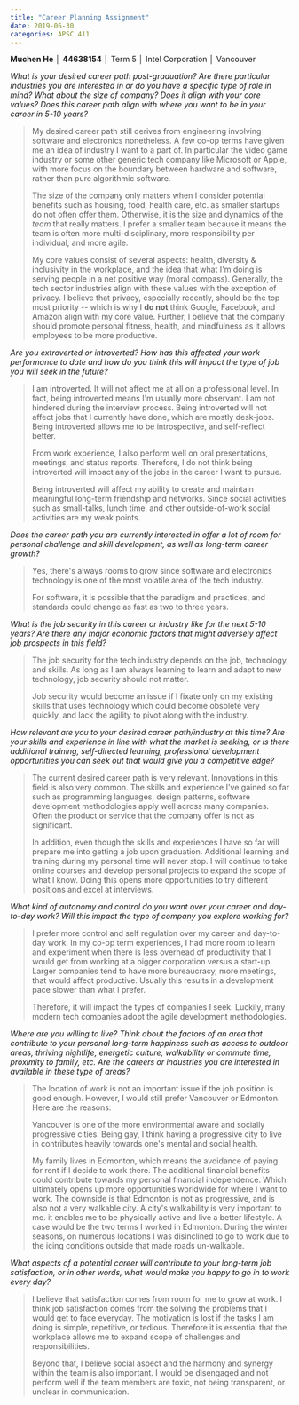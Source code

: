 ```yaml
---
title: "Career Planning Assignment"
date: 2019-06-30
categories: APSC 411
---
```


**Muchen He** &#x2502; **44638154** &#x2502; Term 5 &#x2502; Intel Corporation &#x2502; Vancouver

*What is your desired career path post-graduation? Are there particular industries you are interested in or do you have a*
*specific type of role in mind? What about the size of company? Does it align with your core values? Does this career path align with where you want to be in your career in 5-10 years?*

> My desired career path still derives from engineering involving software and electronics nonetheless. A few co-op terms have given me an idea of industry I want to a part of. In particular the video game industry or some other generic tech company like Microsoft or Apple, with more focus on the boundary between hardware and software, rather than pure algorithmic software.
>
> The size of the company only matters when I consider potential benefits such as housing, food, health care, etc. as smaller startups do not often offer them. Otherwise, it is the size and dynamics of the *team* that really matters. I prefer a smaller team because it means the team is often more multi-disciplinary, more responsibility per individual, and more agile.
>
> My core values consist of several aspects: health, diversity & inclusivity in the workplace, and the idea that what I'm doing is serving people in a net positive way (moral compass). Generally, the tech sector industries align with these values with the exception of privacy. I believe that privacy, especially recently, should be the top most priority -- which is why I **do not** think Google, Facebook, and Amazon align with my core value. Further, I believe that the company should promote personal fitness, health, and mindfulness as it allows employees to be more productive. 

*Are you extroverted or introverted? How has this affected your work performance to date and how do you think this will*
*impact the type of job you will seek in the future?*

> I am introverted. It will not affect me at all on a professional level. In fact, being introverted means I'm usually more observant. I am not hindered during the interview process. Being introverted will not affect jobs that I currently have done, which are mostly desk-jobs. Being introverted allows me to be introspective, and self-reflect better.
>
> From work experience, I also perform well on oral presentations, meetings, and status reports. Therefore, I do not think being introverted will impact any of the jobs in the career I want to pursue.
>
> Being introverted will affect my ability to create and maintain meaningful long-term friendship and networks. Since social activities such as small-talks, lunch time, and other outside-of-work social activities are my weak points. 

*Does the career path you are currently interested in offer a lot of room for personal challenge and skill development, as*
*well as long-term career growth?*

> Yes, there's always rooms to grow since software and electronics technology is one of the most volatile area of the tech industry. 
>
> For software, it is possible that the paradigm and practices, and standards could change as fast as two to three years.

*What is the job security in this career or industry like for the next 5-10 years? Are there any major economic factors that*
*might adversely affect job prospects in this field?*

> The job security for the tech industry depends on the job, technology, and skills. As long as I am always learning to learn and adapt to new technology, job security should not matter. 
>
> Job security would become an issue if I fixate only on my existing skills that uses technology which could become obsolete very quickly, and lack the agility to pivot along with the industry. 

*How relevant are you to your desired career path/industry at this time? Are your skills and experience in line with what the market is seeking, or is there additional training, self-directed learning, professional development opportunities you can seek out that would give you a competitive edge?*

> The current desired career path is very relevant. Innovations in this field is also very common. The skills and experience I've gained so far such as programming languages, design patterns, software development methodologies apply well across many companies. Often the product or service that the company offer is not as significant. 
>
> In addition, even though the skills and experiences I have so far will prepare me into getting a job upon graduation. Additional learning and training during my personal time will never stop. I will continue to take online courses and develop personal projects to expand the scope of what I know. Doing this opens more opportunities to try different positions and excel at interviews.

*What kind of autonomy and control do you want over your career and day-to-day work? Will this impact the type of*
*company you explore working for?*

> I prefer more control and self regulation over my career and day-to-day work. In my co-op term experiences, I had more room to learn and experiment when there is less overhead of productivity that I would get from working at a bigger corporation versus a start-up. Larger companies tend to have more bureaucracy, more meetings, that would affect productive. Usually this results in a development pace slower than what I prefer.
>
> Therefore, it will impact the types of companies I seek. Luckily, many modern tech companies adopt the agile development methodologies. 

*Where are you willing to live? Think about the factors of an area that contribute to your personal long-term happiness such as access to outdoor areas, thriving nightlife, energetic culture, walkability or commute time, proximity to family, etc. Are the careers or industries you are interested in available in these type of areas?*

> The location of work is not an important issue if the job position is good enough. However, I would still prefer Vancouver or Edmonton. Here are the reasons:
>
> Vancouver is one of the more environmental aware and socially progressive cities. Being gay, I think having a progressive city to live in contributes heavily towards one's mental and social health. 
>
> My family lives in Edmonton, which means the avoidance of paying for rent if I decide to work there. The additional financial benefits could contribute towards my personal financial independence. Which ultimately opens up more opportunities worldwide for where I want to work. The downside is that Edmonton is not as progressive, and is also not a very walkable city. A city's walkability is very important to me. it enables me to be physically active and live a better lifestyle. A case would be the two terms I worked in Edmonton. During the winter seasons, on numerous locations I was disinclined to go to work due to the icing conditions outside that made roads un-walkable.

*What aspects of a potential career will contribute to your long-term job satisfaction, or in other words, what would make you happy to go in to work every day?*

> I believe that satisfaction comes from room for me to grow at work. I think job satisfaction comes from the solving the problems that I would get to face everyday. The motivation is lost if the tasks I am doing is simple, repetitive, or tedious. Therefore it is essential that the workplace allows me to expand scope of challenges and responsibilities.
>
> Beyond that, I believe social aspect and the harmony and synergy within the team is also important. I would be disengaged and not perform well if the team members are toxic, not being transparent, or unclear in communication.
